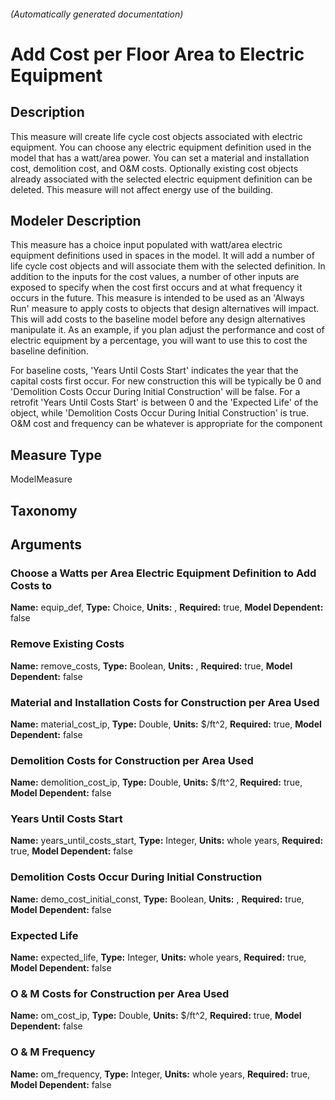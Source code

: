

###### (Automatically generated documentation)

# Add Cost per Floor Area to Electric Equipment

## Description
This measure will create life cycle cost objects associated with electric equipment. You can choose any electric equipment definition used in the model that has a watt/area power. You can set a material and installation cost, demolition cost, and O&M costs. Optionally existing cost objects already associated with the selected electric equipment definition can be deleted. This measure will not affect energy use of the building.

## Modeler Description
This measure has a choice input populated with watt/area electric equipment definitions used in spaces in the model. It will add a number of life cycle cost objects and will associate them with the selected definition. In addition to the inputs for the cost values, a number of other inputs are exposed to specify when the cost first occurs and at what frequency it occurs in the future. This measure is intended to be used as an 'Always Run' measure to apply costs to objects that design alternatives will impact. This will add costs to the baseline model before any design alternatives manipulate it. As an example, if you plan adjust the performance and cost of electric equipment by a percentage, you will want to use this to cost the baseline definition.

For baseline costs, 'Years Until Costs Start' indicates the year that the capital costs first occur. For new construction this will be typically be 0 and 'Demolition Costs Occur During Initial Construction' will be false. For a retrofit 'Years Until Costs Start' is between 0 and the 'Expected Life' of the object, while 'Demolition Costs Occur During Initial Construction' is true. O&M cost and frequency can be whatever is appropriate for the component

## Measure Type
ModelMeasure

## Taxonomy


## Arguments


### Choose a Watts per Area Electric Equipment Definition to Add Costs to

**Name:** equip_def,
**Type:** Choice,
**Units:** ,
**Required:** true,
**Model Dependent:** false

### Remove Existing Costs

**Name:** remove_costs,
**Type:** Boolean,
**Units:** ,
**Required:** true,
**Model Dependent:** false

### Material and Installation Costs for Construction per Area Used

**Name:** material_cost_ip,
**Type:** Double,
**Units:** $/ft^2,
**Required:** true,
**Model Dependent:** false

### Demolition Costs for Construction per Area Used

**Name:** demolition_cost_ip,
**Type:** Double,
**Units:** $/ft^2,
**Required:** true,
**Model Dependent:** false

### Years Until Costs Start

**Name:** years_until_costs_start,
**Type:** Integer,
**Units:** whole years,
**Required:** true,
**Model Dependent:** false

### Demolition Costs Occur During Initial Construction

**Name:** demo_cost_initial_const,
**Type:** Boolean,
**Units:** ,
**Required:** true,
**Model Dependent:** false

### Expected Life

**Name:** expected_life,
**Type:** Integer,
**Units:** whole years,
**Required:** true,
**Model Dependent:** false

### O & M Costs for Construction per Area Used

**Name:** om_cost_ip,
**Type:** Double,
**Units:** $/ft^2,
**Required:** true,
**Model Dependent:** false

### O & M Frequency

**Name:** om_frequency,
**Type:** Integer,
**Units:** whole years,
**Required:** true,
**Model Dependent:** false




